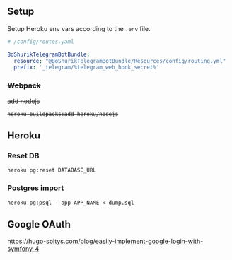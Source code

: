 ## Setup

Setup Heroku env vars according to the `.env` file.

```yaml
# /config/routes.yaml

BoShurikTelegramBotBundle:
  resource: "@BoShurikTelegramBotBundle/Resources/config/routing.yml"
  prefix: '_telegram/%telegram_web_hook_secret%'
```

<del>

### Webpack

add nodejs

    heroku buildpacks:add heroku/nodejs
</del>

## Heroku
 
### Reset DB

    heroku pg:reset DATABASE_URL

### Postgres import

    heroku pg:psql --app APP_NAME < dump.sql

## Google OAuth

https://hugo-soltys.com/blog/easily-implement-google-login-with-symfony-4

